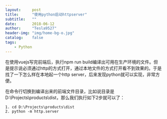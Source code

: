 ```yaml
---
layout:     post
title:      "使用python启动httpserver"
subtitle:   ""
date:       2018-06-12
author:     "Tesla9527"
header-img: "img/home-bg-o.jpg"
catalog:    false
tags:
    - Python    
---
```


在使用vuejs写完前端后，执行npm run build编译出可用在生产环境的文件。但是提示说必须通过http的方式打开，通过本地文件的方式打开看不到效果的。于是找了一下怎么样在本地起一个http server，后来发现python就可以实现，非常方便。

在命令行切换到编译出来的前端文件目录，比如说目录是D:\Projects\products\dist，那么我们执行如下2步就可以了：

```
1. cd D:\Projects\products\dist
2. python -m http.server
```